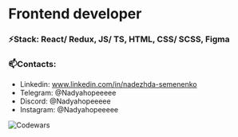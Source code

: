   <!--<div id="header" align="center">
  <img src="https://media.giphy.com/media/paTz7UZbPfTZFRYnnB/giphy.gif" width="150"/>
 </div>-->
  <!--Счетчик просмотра профиля-->
  <!--<img src="https://komarev.com/ghpvc/?username=Nadyahopeeeee&style=flat-square&color=blue" alt=""/>-->
  <!--Текст и эмодзи   <h1>Hellow world!</h1>-->
<!--
</div>
<div align="center">
  <img src="#" width="1000" height="100"/>
</div>
-->
# Frontend developer

### ⚡Stack: React/ Redux, JS/ TS, HTML, CSS/ SCSS, Figma

### 📫Contacts:
* Linkedin: www.linkedin.com/in/nadezhda-semenenko
* Telegram: @Nadyahopeeeee
* Discord: @Nadyahopeeeee
* Instagram: @Nadyahopeeeee
<img alt="Codewars" src="[https://www.codewars.com/users/rsschool_5335efd7fc81e492/badges/small](https://www.codewars.com/users/Nadyahopeeeee/badges/large)"/>


<!--
### ⚡My stats:
[![GitHub Streak](http://github-readme-streak-stats.herokuapp.com?user=Nadyahopeeeee&theme=dark&background=000000)](https://git.io/streak-stats)
-->
<!--
### 🔭Languages and tools:
<div>
  <img src="https://github.com/devicons/devicon/blob/master/icons/html5/html5-original.svg" title="HTML5" alt="HTML" width="40" height="40"/>&nbsp;
  <img src="https://github.com/devicons/devicon/blob/master/icons/css3/css3-plain-wordmark.svg"  title="CSS3" alt="CSS" width="40" height="40"/>&nbsp;
  <img src="https://github.com/devicons/devicon/blob/master/icons/javascript/javascript-original.svg" title="JavaScript" alt="JavaScript" width="40" height="40"/>&nbsp;
  <img src="https://github.com/devicons/devicon/blob/master/icons/git/git-original-wordmark.svg" title="Git" **alt="Git" width="40" height="40"/>
</div>
-->
